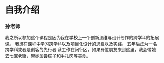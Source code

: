 # 自我介绍
### 孙老师


我之所以参加这个课程是因为我在学校上一个创新思维与设计制作的跨学科的拓展课。
我想在课程中学习跨学科以及项目化设计的思维以及实践。
五年后成为一名跨学科或者是创客的先行者
我工作在闵行区，如果有位朋友来到这里，我会带她去七宝老街，带她品尝粽子和手扎肉等美食。














 
  
 